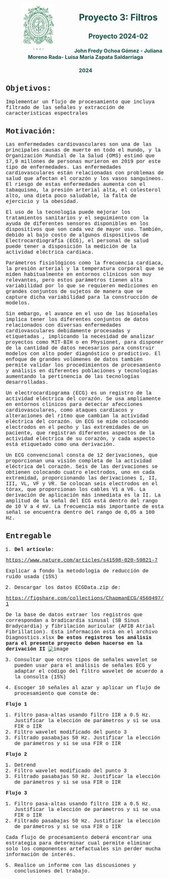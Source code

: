 <p><img alt="udeA logo" height="150px" src="https://github.com/freddyduitama/images/blob/master/logo.png?raw=true" align="left" hspace="50px" vspace="0px" style="width:107px;height:152px;"></p>
<h1><font color='0B5345'> <center>
Proyecto 3: Filtros</center></font></h1>
<h2><font color='0B5345'> <center>
Proyecto 2024-02 </center></font></h2>
<h3><font color='0B5345'> <center>
John Fredy Ochoa Gómez - Juliana Moreno Rada- Luisa María Zapata Saldarriaga </center></font></h3>
<h3><font color='0B5345'> <center>
2024 </center></font></h3>
<font  face="Courier New" size="3">
<p1><center> </center></p1>

## Objetivos: 

Implementar un flujo de procesamiento que incluya filtrado de las señales y extracción de características espectrales 

## Motivación: 

Las enfermedades cardiovasculares son una de las principales causas de muerte en todo el mundo, y la Organización Mundial de la Salud (OMS) estimó que 17,9 millones de personas murieron en 2019 por este tipo de enfermedades. Las enfermedades cardiovasculares están relacionadas con problemas de salud que afectan el corazón y los vasos sanguíneos. El riesgo de estas enfermedades aumenta con el tabaquismo, la presión arterial alta, el colesterol alto, una dieta poco saludable, la falta de ejercicio y la obesidad. 

El uso de la tecnología puede mejorar los tratamientos sanitarios y el seguimiento con la ayuda de diferentes sensores disponibles en los dispositivos que son cada vez de mayor uso. También, debido al bajo costo de algunos dispositivos de Electrocardiografía (ECG), el personal de salud puede tener a disposición la medición de la actividad eléctrica cardiaca. 

Parámetros fisiológicos como la frecuencia cardíaca, la presión arterial y la temperatura corporal que se miden habitualmente en entornos clínicos son muy relevantes, pero estos parámetros tienen alta variabilidad por lo que se requieren mediciones en grandes conjuntos de sujetos de manera que se capture dicha variabilidad para la construcción de modelos.  

Sin embargo, el avance en el uso de las bioseñales implica tener los diferentes conjuntos de datos relacionados con diversas enfermedades cardiovasculares debidamente procesadas y etiquetadas , implicando la necesidad de analizar proyectos como MIT-BIH o en Physionet, para disponer de la cantidad de datos necesarios para construir modelos con alto poder diagnóstico o predictivo. El enfoque de grandes volúmenes de datos también permite validar los procedimientos de procesamiento y análisis en diferentes poblaciones y tecnologías aumentando la pertinencia de las tecnologías desarrolladas. 

Un electrocardiograma (ECG) es un registro de la actividad eléctrica del corazón. Se usa ampliamente en entornos clínicos para detectar afecciones cardiovasculares, como ataques cardíacos y alteraciones del ritmo que cambian la actividad eléctrica del corazón. Un ECG se mide colocando electrodos en el pecho y las extremidades de un paciente, que registran diferentes aspectos de la actividad eléctrica de su corazón, y cada aspecto está etiquetado como una derivación. 

Un ECG convencional consta de 12 derivaciones, que proporcionan una visión completa de la actividad eléctrica del corazón. Seis de las derivaciones se obtienen colocando cuatro electrodos, uno en cada extremidad, proporcionando las derivaciones I, II, III, VL, VF y VR. Se colocan seis electrodos en el tórax, que proporcionan los cables V1 a V6. La derivación de aplicación más inmediata es la II. La amplitud de la señal del ECG está dentro del rango de 10 V a 4 mV. La frecuencia más importante de esta señal se encuentra dentro del rango de 0,05 a 100 Hz.  

## Entregable 

1. **Del artículo:**

https://www.nature.com/articles/s41598-020-59821-7 

Explicar a fondo la metodología de reducción de ruido usada (15%) 

2. Descargar los datos ECGData.zip de:  

https://figshare.com/collections/ChapmanECG/4560497/1  

 
De la base de datos extraer los registros que correspondan a bradicardia sinusal (SB Sinus Bradycardia) y fibrilación auricular (AFIB Atrial Fibrillation). Esta información está en el archivo Diagnostics.xlsx 
**De estos registros los análisis para el presente proyecto deben hacerse en la derivación II**
![image](https://github.com/user-attachments/assets/e151d246-6768-4ddb-933a-782f1d905b27)


3. Consultar que otros tipos de señales wavelet se pueden usar para el análisis de señales ECG y adaptar el código del filtro wavelet de acuerdo a la consulta (15%) 

4. Escoger 10 señales al azar y aplicar un flujo de procesamiento que conste de:   

 
**Flujo 1** 

1. Filtro pasa-altas usando filtro IIR a 0.5 Hz. Justificar la elección de parámetros y si se usa FIR o IIR 
2. Filtro wavelet modificado del punto 3 
3. Filtrado pasabajas 50 Hz. Justificar la elección de parámetros y si se usa FIR o IIR 

**Flujo 2** 

1. Detrend 
2. Filtro wavelet modificado del punto 3 
3. Filtrado pasabajas 50 Hz. Justificar la elección de parámetros y si se usa FIR o IIR 

**Flujo 3** 

1. Filtro pasa-altas usando filtro IIR a 0.5 Hz. Justificar la elección de parámetros y si se usa FIR o IIR 
2. Filtrado pasabajas 50 Hz. Justificar la elección de parámetros y si se usa FIR o IIR 

Cada flujo de procesamiento deberá encontrar una estrategia para determinar cual permite eliminar solo los componentes artefactuales sin perder mucha información de interés.

5. Realice un informe con las discusiones y conclusiones del trabajo. 
 
 
